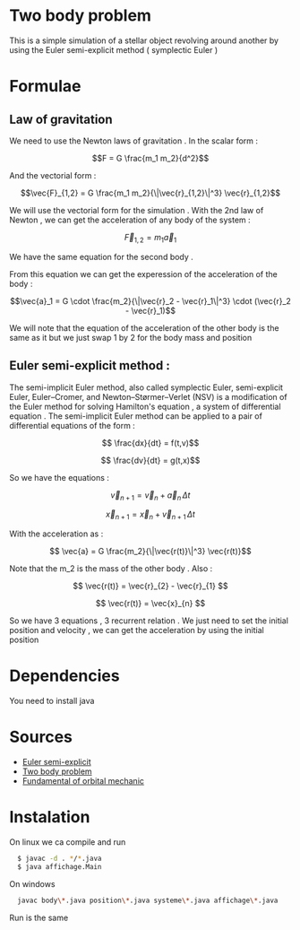 # Two body problem
This is a simple simulation of a stellar object revolving around another by using the Euler semi-explicit method ( symplectic Euler ) 

# Formulae
## Law of gravitation
We need to use the Newton laws of gravitation . 
In the scalar form :

```math
F = G \frac{m_1 m_2}{d^2}
```

And the vectorial form :

```math
\vec{F}_{1,2} = G \frac{m_1 m_2}{\|\vec{r}_{1,2}\|^3} \vec{r}_{1,2}
```

We will use the vectorial form for the simulation . With the 2nd law of Newton , we can get the acceleration of any body of the system :

```math
\vec{F}_{1,2} = {m}_{1}\vec{a}_{1}
```

We have the same equation for the second body . 

From this equation we can get the experession of the acceleration of the body :

```math
\vec{a}_1 = G \cdot \frac{m_2}{\|\vec{r}_2 - \vec{r}_1\|^3} \cdot (\vec{r}_2 - \vec{r}_1)
```

We will note that the equation of the acceleration of the other body is the same as it but we just swap 1 by 2 for the body mass and position

## Euler semi-explicit method :
The semi-implicit Euler method, also called symplectic Euler, semi-explicit Euler, Euler–Cromer, and Newton–Størmer–Verlet (NSV) is a modification of the Euler method for solving Hamilton's equation , a system of differential equation .
The semi-implicit Euler method can be applied to a pair of differential equations of the form :

```math
  \frac{dx}{dt} = f(t,v)
```
```math
  \frac{dv}{dt} = g(t,x)
```
So we have the equations :

```math
  \vec{v}_{n+1} = \vec{v}_n + \vec{a}_n \, \Delta t
```
```math
  \vec{x}_{n+1} = \vec{x}_n + \vec{v}_{n+1} \, \Delta t
```

With the acceleration as :
```math
  \vec{a} = G \frac{m_2}{\|\vec{r(t)}\|^3} \vec{r(t)}
```
Note that the m_2 is the mass of the other body . 
Also :
```math
  \vec{r(t)} = \vec{r}_{2} - \vec{r}_{1}  
```
```math
  \vec{r(t)} = \vec{x}_{n} 
```

So we have 3 equations , 3 recurrent relation . We just need to set the initial position and velocity , we can get the acceleration by using the initial position 

# Dependencies
  You need to install java

# Sources
  - [Euler semi-explicit](https://en.wikipedia.org/wiki/Semi-implicit_Euler_method)
  - [Two body problem](https://en.wikipedia.org/wiki/Two-body_problem)
  - [Fundamental of orbital mechanic](https://youtu.be/nJ_f1h49jfM?si=flBjnc48ZSH_9tj2)

# Instalation
On linux we ca compile and run
  ```bash
    $ javac -d . */*.java
    $ java affichage.Main
  ```
On windows 
  ```bash
    javac body\*.java position\*.java systeme\*.java affichage\*.java
```

Run is the same
